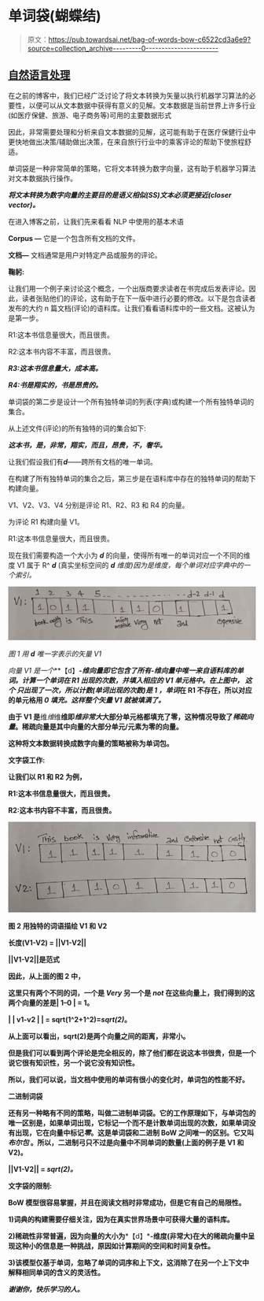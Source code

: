 # 单词袋(蝴蝶结)

> 原文：<https://pub.towardsai.net/bag-of-words-bow-c6522cd3a6e9?source=collection_archive---------0----------------------->

## [自然语言处理](https://towardsai.net/p/category/nlp)

在之前的博客中，我们已经广泛讨论了将文本转换为矢量以执行机器学习算法的必要性，以便可以从文本数据中获得有意义的见解。文本数据是当前世界上许多行业(如医疗保健、旅游、电子商务等)可用的主要数据形式

因此，非常需要处理和分析来自文本数据的见解，这可能有助于在医疗保健行业中更快地做出决策/辅助做出决策，在来自旅行行业中的乘客评论的帮助下使旅程舒适。

单词袋是一种非常简单的策略，它将文本转换为数字向量，这有助于机器学习算法对文本数据执行操作。

***将文本转换为数字向量的主要目的是语义相似(SS)文本必须更接近(closer vector)。***

在进入博客之前，让我们先来看看 NLP 中使用的基本术语

**Corpus —** 它是一个包含所有文档的文件。

**文档—** 文档通常是用户对特定产品或服务的评论。

**鞠躬:**

让我们用一个例子来讨论这个概念，一个出版商要求读者在书完成后发表评论。因此，读者张贴他们的评论，这有助于在下一版中进行必要的修改。以下是包含读者发布的大约 n 篇文档(评论)的语料库。让我们看看语料库中的一些文档。这被认为是第一步。

R1:这本书信息量很大，而且很贵。

R2:这本书内容不丰富，而且很贵。

***R3:这本书信息量大，成本高。***

***R4:书是翔实的，书是昂贵的。***

单词袋的第二步是设计一个所有独特单词的列表(字典)或构建一个所有独特单词的集合。

从上述文件(评论)的所有独特的词的集合如下:

***这本书，是，非常，翔实，而且，昂贵，不，奢华。***

让我们假设我们有***d***——跨所有文档的唯一单词。

在构建了所有独特单词的集合之后，第三步是在语料库中存在的独特单词的帮助下构建向量。

V1、V2、V3、V4 分别是评论 R1、R2、R3 和 R4 的向量。

为评论 R1 构建向量 V1。

R1:这本书信息量很大，而且很贵。

现在我们需要构造一个大小为 ***d*** 的向量，使得所有唯一的单词对应一个不同的维度 V1 属于 R^ ***d*** (真实坐标空间的 ***d*** *维度)*因为是*维度，每个单词对应字典中的一个索引。*

*![](img/5fc7571f93254633e190b72303166ef6.png)*

*图 1 用 **d** 唯一字表示的矢量 V1*

*向量 V1 是一个***【d】****-维向量即它包含了所有*-维向量中唯一来自语料库的单词。计算一个单词在 R1 出现的次数，并填入相应的 V1 单元格中。在上图中， ***这个*** 只出现了一次，所以计数(单词出现的次数)是 *1* ，单词*在 R1 不存在，所以对应的单元格用 *0 填充。*这样整个矢量 V1 就被填满了。****

**由于 V1 是**维*维*维**维即*维非常大*大部分单元格都填充了零，这种情况导致了*稀疏向量*。稀疏向量是其中向量的大部分单元/元素为零的向量。**

**这种将文本数据转换成数字向量的策略被称为单词包。**

****文字袋工作:****

**让我们以 R1 和 R2 为例，**

**R1:这本书信息量很大，而且很贵。**

**R2:这本书内容不丰富，而且很贵。**

**![](img/bccb029fac88008a8d9142c67e7efd01.png)**

**图 2 用独特的词语描绘 V1 和 V2**

**长度(V1-V2) = ||V1-V2||**

**||V1-V2||是范式**

**因此，从上面的图 2 中，**

**这里只有两个不同的词，一个是 ***Very*** 另一个是 ***not*** 在这些向量上，我们得到的这两个向量的差是| 1–0 | = 1。**

**| | v1-v2 | | = sqrt(1^2+1^2)=***sqrt(2)***。**

**从上面可以看出，sqrt(2)是两个向量之间的距离，非常小。**

**但是我们可以看到两个评论是完全相反的，除了他们都在说这本书很贵，但是一个说它很有知识性，另一个说它没有知识性。**

**所以，我们可以说，当文档中使用的单词有很小的变化时，单词包的性能不好。**

****二进制词袋****

**还有另一种略有不同的策略，叫做二进制单词袋。它的工作原理如下，与单词包的唯一区别是，如果单词出现，它标记一个而不是计数单词出现的次数，如果单词没有出现，它在向量中标记*零*。这是单词袋和二进制 BoW 之间唯一的区别。它又叫 ***布尔包*** 。所以，二进制弓只不过是向量中不同单词的数量(上面的例子是 V1 和 V2)。**

**||V1-V2|| = ***sqrt(2)。*****

****文字袋的限制:****

**BoW 模型很容易掌握，并且在阅读文档时非常成功，但是它有自己的局限性。**

**1)词典的构建需要仔细关注，因为在真实世界场景中可获得大量的语料库。**

**2)稀疏性非常普遍，因为向量的大小为***【d】***-维度(非常大)在大的稀疏向量中呈现这种小的信息是一种挑战，原因如计算期间的空间和时间复杂性。**

**3)该模型仅基于单词，忽略了单词的词序和上下文，这消除了在另一个上下文中解释相同单词的含义的灵活性。**

*****谢谢你，快乐学习的人。*****